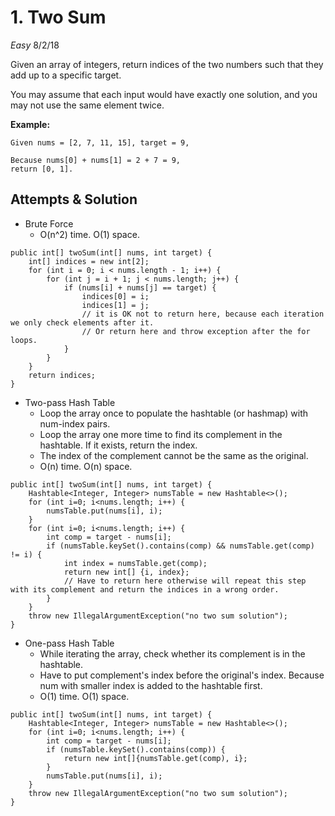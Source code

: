 # 1. Two Sum
*Easy*
8/2/18

Given an array of integers, return indices of the two numbers such that they add up to a specific target.

You may assume that each input would have exactly one solution, and you may not use the same element twice.

**Example:**
```
Given nums = [2, 7, 11, 15], target = 9,

Because nums[0] + nums[1] = 2 + 7 = 9,
return [0, 1].
```

## Attempts & Solution
* Brute Force
  - O(n^2) time. O(1) space.
```
public int[] twoSum(int[] nums, int target) {
    int[] indices = new int[2];
    for (int i = 0; i < nums.length - 1; i++) {
        for (int j = i + 1; j < nums.length; j++) {
            if (nums[i] + nums[j] == target) {
                indices[0] = i;
                indices[1] = j;
                // it is OK not to return here, because each iteration we only check elements after it.
                // Or return here and throw exception after the for loops.
            }
        }
    }
    return indices;
}
```    
* Two-pass Hash Table
  - Loop the array once to populate the hashtable (or hashmap) with num-index pairs.
  - Loop the array one more time to find its complement in the hashtable. If it exists, return the index.
  - The index of the complement cannot be the same as the original.
  - O(n) time. O(n) space.
```
public int[] twoSum(int[] nums, int target) {
    Hashtable<Integer, Integer> numsTable = new Hashtable<>();
    for (int i=0; i<nums.length; i++) {
        numsTable.put(nums[i], i);
    }
    for (int i=0; i<nums.length; i++) {
        int comp = target - nums[i];
        if (numsTable.keySet().contains(comp) && numsTable.get(comp) != i) {
            int index = numsTable.get(comp);
            return new int[] {i, index};
            // Have to return here otherwise will repeat this step with its complement and return the indices in a wrong order.
        }
    }
    throw new IllegalArgumentException("no two sum solution");
}
```
* One-pass Hash Table
  - While iterating the array, check whether its complement is in the hashtable.
  - Have to put complement's index before the original's index. Because num with smaller index is added to the hashtable first.
  - O(1) time. O(1) space.
```
public int[] twoSum(int[] nums, int target) {
    Hashtable<Integer, Integer> numsTable = new Hashtable<>();
    for (int i=0; i<nums.length; i++) {
        int comp = target - nums[i];
        if (numsTable.keySet().contains(comp)) {
            return new int[]{numsTable.get(comp), i};
        }
        numsTable.put(nums[i], i);
    }
    throw new IllegalArgumentException("no two sum solution");
}
```
